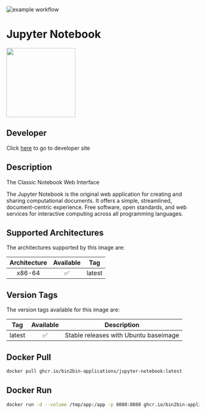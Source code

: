 ![example workflow](https://github.com/bin2bin-applications/jupyter-notebook/actions/workflows/docker-image.yml/badge.svg)

<h1 id="app:name">Jupyter Notebook</h1>

<img id="app:logo" src="https://cdn.jsdelivr.net/gh/bin2bin-applications/jupyter-notebook@master/logo.png" width="180" height="180"></img>

## Developer

<p>Click <a id="app:developer" href="https://jupyter.org/">here</a> to go to developer site</p>

## Description

<p id="app:short-description">The Classic Notebook Web Interface</p>

<p id="app:long-description">The Jupyter Notebook is the original web application for creating and sharing computational documents. It offers a simple, streamlined, document-centric experience. Free software, open standards, and web services for interactive computing across all programming languages.</p>

## Supported Architectures

The architectures supported by this image are:

| Architecture | Available | Tag    |
| :----------: | :-------: | ------ |
|    x86-64    |    ✅     | latest |

## Version Tags

The version tags available for this image are:

|  Tag   | Available | Description                           |
| :----: | :-------: | ------------------------------------- |
| latest |    ✅     | Stable releases with Ubuntu baseimage |

## Docker Pull

```bash
docker pull ghcr.io/bin2bin-applications/jupyter-notebook:latest
```

## Docker Run

```bash
docker run -d --volume /tmp/app:/app -p 8080:8080 ghcr.io/bin2bin-applications/jupyter-notebook:latest
```

